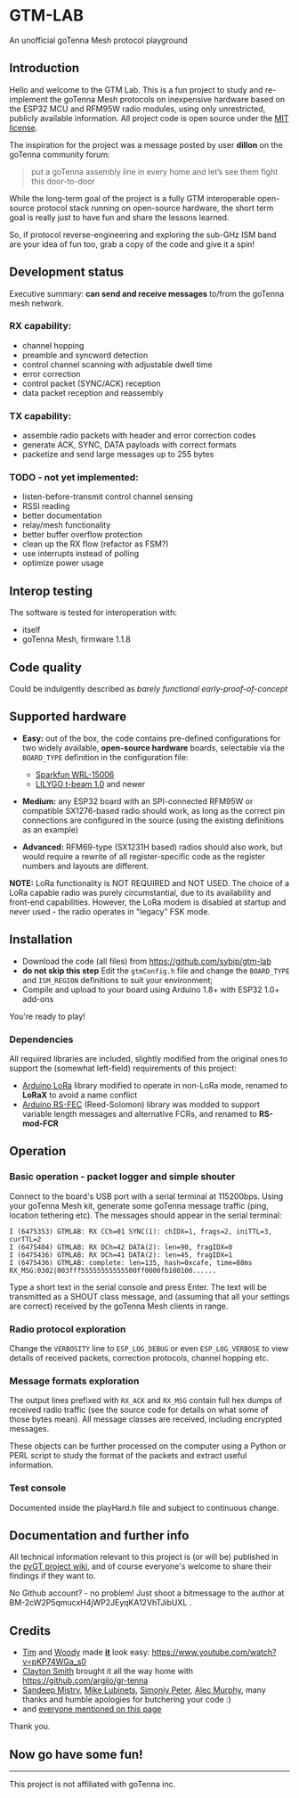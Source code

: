# GTM-LAB
An unofficial goTenna Mesh protocol playground

## Introduction
Hello and welcome to the GTM Lab. This is a fun project to study and 
re-implement the goTenna Mesh protocols on inexpensive hardware based on the 
ESP32 MCU and RFM95W radio modules, using only unrestricted, publicly available 
information. All project code is open source under the [MIT license](/LICENSE).

The inspiration for the project was a message posted by user **dillon** 
on the goTenna community forum:
> put a goTenna assembly line in every home and let’s see them fight this door-to-door

While the long-term goal of the project is a fully GTM interoperable open-source 
protocol stack running on open-source hardware, the short term goal is really just 
to have fun and share the lessons learned.

So, if protocol reverse-engineering and exploring the sub-GHz ISM band are 
your idea of fun too, grab a copy of the code and give it a spin!

## Development status
Executive summary: **can send and receive messages** to/from the goTenna 
mesh network.

### RX capability:
- channel hopping
- preamble and syncword detection
- control channel scanning with adjustable dwell time
- error correction
- control packet (SYNC/ACK) reception
- data packet reception and reassembly

### TX capability:
- assemble radio packets with header and error correction codes
- generate ACK, SYNC, DATA payloads with correct formats
- packetize and send large messages up to 255 bytes

### TODO - not yet implemented:
- listen-before-transmit control channel sensing
- RSSI reading
- better documentation
- relay/mesh functionality
- better buffer overflow protection
- clean up the RX flow (refactor as FSM?)
- use interrupts instead of polling
- optimize power usage

## Interop testing
The software is tested for interoperation with:
- itself
- goTenna Mesh, firmware 1.1.8

## Code quality
Could be indulgently described as *barely functional early-proof-of-concept*

## Supported hardware
- **Easy:** out of the box, the code contains pre-defined configurations for 
two widely available, **open-source hardware** boards, selectable via the 
`BOARD_TYPE` definition in the configuration file:
  - [Sparkfun WRL-15006](https://github.com/sparkfun/ESP32_LoRa_1Ch_Gateway)
  - [LILYGO t-beam 1.0](https://github.com/Xinyuan-LilyGO/LilyGO-T-Beam) and newer

- **Medium:** any ESP32 board with an SPI-connected RFM95W or compatible 
SX1276-based radio should work, as long as the correct pin connections are 
configured in the source (using the existing definitions as an example)

- **Advanced:** RFM69-type (SX1231H based) radios should also work, but would 
require a rewrite of all register-specific code as the register numbers and 
layouts are different.

**NOTE:** LoRa functionality is NOT REQUIRED and NOT USED. 
The choice of a LoRa capable radio was purely circumstantial, 
due to its availability and front-end capabilities. However, the LoRa modem 
is disabled at startup and never used - the radio operates in "legacy" FSK 
mode.

## Installation
- Download the code (all files) from https://github.com/sybip/gtm-lab
- **do not skip this step** Edit the `gtmConfig.h` file and change the 
`BOARD_TYPE` and `ISM_REGION` definitions to suit your environment; 
- Compile and upload to your board using Arduino 1.8+ with ESP32 1.0+ add-ons

You're ready to play!

### Dependencies
All required libraries are included, slightly modified from the original ones 
to support the (somewhat left-field) requirements of this project:
- [Arduino LoRa](https://github.com/sandeepmistry/arduino-LoRa) library 
modified to operate in non-LoRa mode, renamed to **LoRaX** to avoid a name conflict
- [Arduino RS-FEC](https://github.com/simonyipeter/Arduino-FEC) (Reed-Solomon) 
library was modded to support variable length messages and alternative FCRs, 
and renamed to **RS-mod-FCR**

## Operation
### Basic operation - packet logger and simple shouter
Connect to the board's USB port with a serial terminal at 115200bps.
Using your goTenna Mesh kit, generate some goTenna message traffic (ping, 
location tethering etc).
The messages should appear in the serial terminal:
```
I (6475353) GTMLAB: RX CCh=01 SYNC(1): chIDX=1, frags=2, iniTTL=3, curTTL=2
I (6475404) GTMLAB: RX DCh=42 DATA(2): len=90, fragIDX=0
I (6475436) GTMLAB: RX DCh=41 DATA(2): len=45, fragIDX=1
I (6475436) GTMLAB: complete: len=135, hash=0xcafe, time=88ms
RX_MSG:0302|003fff55555555555500ff0000fb100100......
```

Type a short text in the serial console and press Enter. The text will be 
transmitted as a SHOUT class message, and (assuming that all your settings 
are correct) received by the goTenna Mesh clients in range.

### Radio protocol exploration
Change the `VERBOSITY` line to `ESP_LOG_DEBUG` or even `ESP_LOG_VERBOSE` 
to view details of received packets, correction protocols, channel hopping etc.

### Message formats exploration
The output lines prefixed with `RX_ACK` and `RX_MSG` contain full hex dumps of 
received radio traffic (see the source code for details on what some of those 
bytes mean). All message classes are received, including encrypted messages.

These objects can be further processed on the computer using a Python or PERL 
script to study the format of the packets and extract useful information.

### Test console
Documented inside the playHard.h file and subject to continuous change.

## Documentation and further info
All technical information relevant to this project is (or will be) published 
in the [pyGT project wiki](https://github.com/sybip/pyGT/wiki/), and of course 
everyone's welcome to share their findings if they want to.

No Github account? - no problem! Just shoot a bitmessage to the author at 
BM-2cW2P5qmucxH4jWP2JEyqKA12VhTJibUXL .

## Credits

- [Tim](https://nitter.net/bjt2n3904) and [Woody](https://nitter.net/tb69rr) made 
**[it](https://github.com/tkuester/gr-gotenna)** look easy: 
https://www.youtube.com/watch?v=pKP74WGa_s0
- [Clayton Smith](https://github.com/argilo) brought it all the way home with 
https://github.com/argilo/gr-tenna
- [Sandeep Mistry](https://github.com/sandeepmistry/arduino-LoRa), 
[Mike Lubinets](https://github.com/mersinvald/Reed-Solomon), 
[Simoniy Peter](https://github.com/simonyipeter/Arduino-FEC), 
[Alec Murphy](https://gitlab.com/almurphy/ESP32GTM), 
many thanks and humble apologies for butchering your code :)
- and [everyone mentioned on this page](https://github.com/sybip/pyGT/wiki/Resources)

Thank you. 

## Now go have some fun!

---
This project is not affiliated with goTenna inc.
